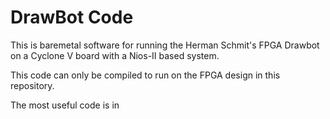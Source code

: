 # DrawBot Code #

This is baremetal software for running the Herman Schmit's FPGA Drawbot on a Cyclone V board with a Nios-II based system.

This code can only be compiled to run on the FPGA design in this repository.

The most useful code is in

